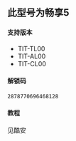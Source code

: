 ## 此型号为畅享5
#### 支持版本
* TIT-TL00
* TIT-AL00
* TIT-CL00
#### 解锁码
     
    2878770696468128
  
#### 教程
见酷安
